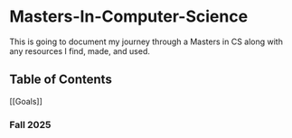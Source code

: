 # Masters-In-Computer-Science
This is going to document my journey through a Masters in CS along with any resources I find, made, and used.

## Table of Contents

[[Goals]]
### Fall 2025
